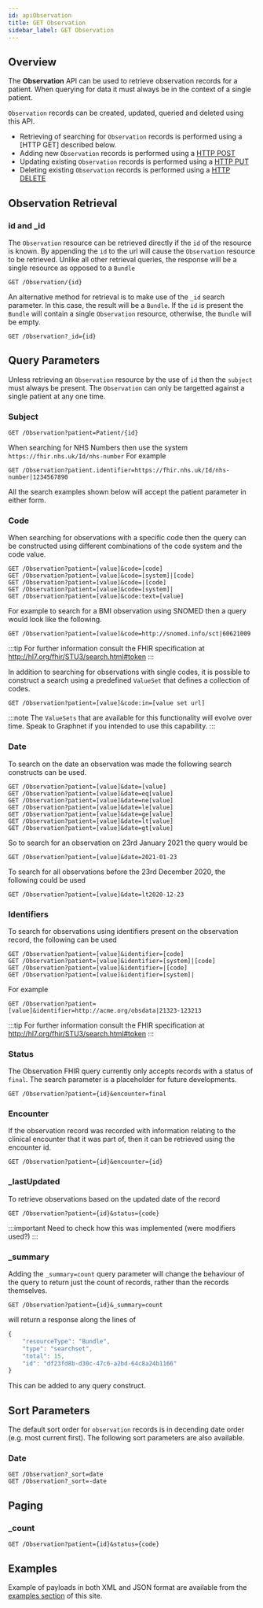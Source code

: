 ```yaml
---
id: apiObservation
title: GET Observation
sidebar_label: GET Observation
---
```


## Overview

The **Observation** API can be used to retrieve observation records for a patient. When querying for data it must always be in the context of a single patient.

`Observation` records can be created, updated, queried and deleted using this API.

- Retrieving of searching for `Observation` records is performed using a [HTTP GET] described below.
- Adding new `Observation` records is performed using a [HTTP POST](apiObservationPOST)
- Updating existing `Observation` records is performed using a [HTTP PUT](apiObservationPUT)
- Deleting existing `Observation` records is performed using a [HTTP DELETE](apiObservationDELETE)

## Observation Retrieval

### id and \_id

The `Observation` resource can be retrieved directly if the `id` of the resource is known. By appending the `id` to the url will cause the `Observation` resource to be retrieved. Unlike all other retrieval queries, the response will be a single resource as opposed to a `Bundle`

```http
GET /Observation/{id}
```

An alternative method for retrieval is to make use of the `_id` search parameter. In this case, the result will be a `Bundle`. If the `id` is present the `Bundle` will contain a single `Observation` resource, otherwise, the `Bundle` will be empty.

```http
GET /Observation?_id={id}
```

## Query Parameters

Unless retrieving an `Observation` resource by the use of `id` then the `subject` must always be present. The `Observation` can only be targetted against a single patient at any one time.

### Subject

```http
GET /Observation?patient=Patient/{id}
```

When searching for NHS Numbers then use the system `https://fhir.nhs.uk/Id/nhs-number`
For example

```http
GET /Observation?patient.identifier=https://fhir.nhs.uk/Id/nhs-number|1234567890
```

All the search examples shown below will accept the patient parameter in either form.

### Code

When searching for observations with a specific code then the query can be constructed using different combinations of the code system and the code value.

```http
GET /Observation?patient=[value]&code=[code]
GET /Observation?patient=[value]&code=[system]|[code]
GET /Observation?patient=[value]&code=|[code]
GET /Observation?patient=[value]&code=[system]|
GET /Observation?patient=[value]&code:text=[value]
```

For example to search for a BMI observation using SNOMED then a query would look like the following.

```http
GET /Observation?patient=[value]&code=http://snomed.info/sct|60621009
```

:::tip
For further information consult the FHIR specification at http://hl7.org/fhir/STU3/search.html#token
:::

In addition to searching for observations with single codes, it is possible to construct a search using a predefined `ValueSet` that defines a collection of codes.

```http
GET /Observation?patient=[value]&code:in=[value set url]
```

:::note
The `ValueSets` that are available for this functionality will evolve over time. Speak to Graphnet if you intended to use this capability.
:::

### Date

To search on the date an observation was made the following search constructs can be used.

```http
GET /Observation?patient=[value]&date=[value]
GET /Observation?patient=[value]&date=eq[value]
GET /Observation?patient=[value]&date=ne[value]
GET /Observation?patient=[value]&date=le[value]
GET /Observation?patient=[value]&date=ge[value]
GET /Observation?patient=[value]&date=lt[value]
GET /Observation?patient=[value]&date=gt[value]
```

So to search for an observation on 23rd January 2021 the query would be

```http
GET /Observation?patient=[value]&date=2021-01-23
```

To search for all observations before the 23rd December 2020, the following could be used

```http
GET /Observation?patient=[value]&date=lt2020-12-23
```

### Identifiers

To search for observations using identifiers present on the observation record, the following can be used

```http
GET /Observation?patient=[value]&identifier=[code]
GET /Observation?patient=[value]&identifier=[system]|[code]
GET /Observation?patient=[value]&identifier=|[code]
GET /Observation?patient=[value]&identifier=[system]|

```

For example

```http
GET /Observation?patient=[value]&identifier=http://acme.org/obsdata|21323-123213
```

:::tip
For further information consult the FHIR specification at http://hl7.org/fhir/STU3/search.html#token
:::

### Status

The Observation FHIR query currently only accepts records with a status of `final`. The search parameter is a placeholder for future developments.

```http
GET /Observation?patient={id}&encounter=final
```

### Encounter

If the observation record was recorded with information relating to the clinical encounter that it was part of, then it can be retrieved using the encounter id.

```http
GET /Observation?patient={id}&encounter={id}
```

### \_lastUpdated

To retrieve observations based on the updated date of the record

```http
GET /Observation?patient={id}&status={code}
```

:::important
Need to check how this was implemented (were modifiers used?)
:::

### \_summary

Adding the `_summary=count` query parameter will change the behaviour of the query to return just the count of records, rather than the records themselves.

```http
GET /Observation?patient={id}&_summary=count
```

will return a response along the lines of

```javascript
{
    "resourceType": "Bundle",
    "type": "searchset",
    "total": 15,
    "id": "df23fd8b-d30c-47c6-a2bd-64c8a24b1166"
}
```

This can be added to any query construct.

## Sort Parameters

The default sort order for `observation` records is in decending date order (e.g. most current first).
The following sort parameters are also available.

### Date

```http
GET /Observation?_sort=date
GET /Observation?_sort=-date
```

## Paging

### \_count

```http
GET /Observation?patient={id}&status={code}
```

## Examples

Example of payloads in both XML and JSON format are available from the [examples section](../examples/exampleOverview) of this site.
